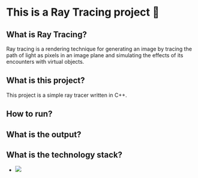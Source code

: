 # This is a Ray Tracing project 💫

## What is Ray Tracing?

Ray tracing is a rendering technique for generating an image by tracing the path of light as pixels in an image plane and simulating the effects of its encounters with virtual objects.

## What is this project?

This project is a simple ray tracer written in C++.

## How to run?

## What is the output?

## What is the technology stack?

- <img src="https://img.shields.io/badge/C%2B%2B-00599C?style=for-the-badge&logo=c%2B%2B&logoColor=white" />
